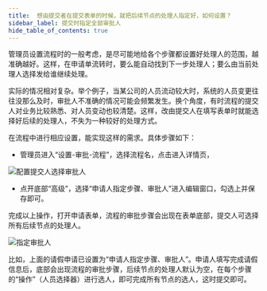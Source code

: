 ```yaml
---
title:  想由提交者在提交表单的时候，就把后续节点的处理人指定好，如何设置？
sidebar_label: 提交时指定全部审批人
hide_table_of_contents: true
--- 
```


管理员设置流程时的一般考虑，是尽可能地给各个步骤都设置好处理人的范围，越准确越好。这样，在申请单流转时，要么能自动找到下一步处理人；要么由当前处理人选择发给谁继续处理。

实际的情况相对复杂。举个例子，当某公司的人员流动较大时，系统的人员变更往往没那么及时，审批人不准确的情况可能会频繁发生。换个角度，有时流程的提交人对业务比较熟悉、对人员变动也较清楚。这样，改由提交人在填写表单时就能选择好后续的处理人，不失为一种较好的处理方式。

在流程中进行相应设置，能实现这样的需求。具体步骤如下：
 
- 管理员进入“设置-审批-流程”，选择流程名，点击进入详情页，

![配置提交人选择审批人](/assets/workflow/assign_approver_1.png)

- 点开底部“高级”，选择“申请人指定步骤、审批人”进入编辑窗口，勾选上并保存即可。
 
完成以上操作，打开申请表单，流程的审批步骤会出现在表单底部，提交人可选择所有后续节点的处理人。

![指定审批人](/assets/workflow/assign_approver_2.png)
 
比如，上面的请假申请已设置为“申请人指定步骤、审批人”。申请人填写完成请假信息后，底部会出现流程的审批步骤，后续节点的处理人默认为空，在每个步骤的“操作”（人员选择器）进行选人，即可完成所有节点的选人，这时提交即可。

